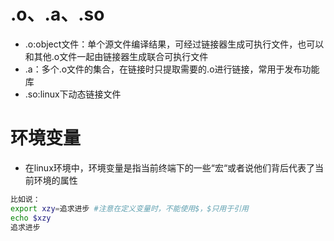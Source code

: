 # .o、.a、.so
- .o:object文件：单个源文件编译结果，可经过链接器生成可执行文件，也可以和其他.o文件一起由链接器生成联合可执行文件
- .a：多个.o文件的集合，在链接时只提取需要的.o进行链接，常用于发布功能库
- .so:linux下动态链接文件

# 环境变量
- 在linux环境中，环境变量是指当前终端下的一些“宏“或者说他们背后代表了当前环境的属性
```bash
比如说：
export xzy=追求进步 #注意在定义变量时，不能使用$，$只用于引用
echo $xzy
追求进步
```